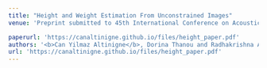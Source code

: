 ```yaml
---
title: "Height and Weight Estimation From Unconstrained Images"
venue: 'Preprint submitted to 45th International Conference on Acoustics, Speech, and Signal Processing, ICASSP 2020'

paperurl: 'https://canaltinigne.github.io/files/height_paper.pdf'
authors: '<b>Can Yilmaz Altinigne</b>, Dorina Thanou and Radhakrishna Achanta'
url: 'https://canaltinigne.github.io/files/height_paper.pdf'
---
```

